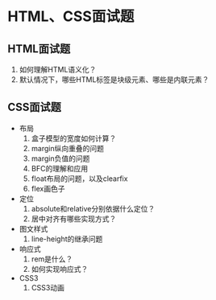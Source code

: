 # HTML、CSS面试题
## HTML面试题
1. 如何理解HTML语义化？
2. 默认情况下，哪些HTML标签是块级元素、哪些是内联元素？
## CSS面试题
- 布局
  1. 盒子模型的宽度如何计算？
  2. margin纵向重叠的问题
  3. margin负值的问题
  4. BFC的理解和应用
  5. float布局的问题，以及clearfix
  6. flex画色子
- 定位
  1. absolute和relative分别依据什么定位？
  2. 居中对齐有哪些实现方式？
- 图文样式
  1. line-height的继承问题
- 响应式
  1. rem是什么？
  2. 如何实现响应式？
- CSS3
  1. CSS3动画
   